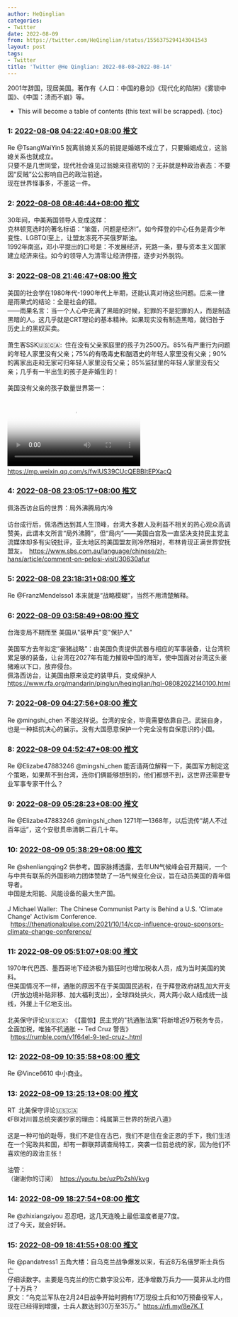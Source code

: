```yaml
---
author: HeQinglian
categories:
- Twitter
date: 2022-08-09
from: https://twitter.com/HeQinglian/status/1556375294143041543
layout: post
tags:
- Twitter
title: 'Twitter @He Qinglian: 2022-08-08~2022-08-14'
---
```


2001年辞国，现居美国。著作有《人口：中国的悬剑》《现代化的陷阱》《雾锁中国》、《中国：溃而不崩》等。 

* This will become a table of contents (this text will be scrapped).
{:toc}

### 1: [2022-08-08 04:22:40+08:00 推文](https://twitter.com/HeQinglian/status/1556375294143041543)

Re @TsangWaiYin5 脱离翁媳关系的前提是婚姻不成立了，只要婚姻成立，这翁媳关系也就成立。<br>只要不是几世同堂，现代社会谁见过翁媳来往密切的？无非就是种政治表态：不要因“反贼”公公影响自己的政治前途。<br>现在世界怪事多，不差这一件。

### 2: [2022-08-08 08:46:44+08:00 推文](https://twitter.com/HeQinglian/status/1556441748993445889)

30年间，中美两国领导人变成这样：<br>克林顿竞选时的著名标语：“笨蛋，问题是经济!”。如今拜登的中心任务是青少年变性、LGBTQI至上，让盟友冻死不买俄罗斯油。<br>1992年南巡，邓小平提出的口号是：不发展经济，死路一条，要与资本主义国家建立经济来往。如今的领导人为清零让经济停摆，逐步对外脱钩。

### 3: [2022-08-08 21:46:47+08:00 推文](https://twitter.com/HeQinglian/status/1556638054810517505)

美国的社会学在1980年代-1990年代上半期，还能认真对待这些问题。后来一律是雨果式的结论：全是社会的错。<br>——雨果名言：当一个人心中充满了黑暗的时候，犯罪的不是犯罪的人，而是制造黑暗的人。这几乎就是CRT理论的基本精神。如果现实没有制造黑暗，就归咎于历史上的黑奴买卖。<br><br>萧生客SSK🇺🇸🇨🇦: 住在没有父亲家庭里的孩子为2500万。85%有严重行为问题的年轻人家里没有父亲；75%的有吸毒史和酗酒史的年轻人家里没有父亲；90%的离家出走和无家可归年轻人家里没有父亲；85%监狱里的年轻人家里没有父亲；几乎有一半出生的孩子是非婚生的！<br><br>美国没有父亲的孩子数量世界第一：<br><br><video src="https://video.twimg.com/ext_tw_video/1556302569672249344/pu/vid/1280x720/ThOGqoJEI5qzDSd_.mp4?tag=12" controls="controls" poster="https://pbs.twimg.com/ext_tw_video_thumb/1556302569672249344/pu/img/z8O66FbUx3aWg4nr.jpg"></video> <a href="https://mp.weixin.qq.com/s/fwIUS39CUcQEBBItEPXacQ" target="_blank" rel="noopener noreferrer">https://mp.weixin.qq.com/s/fwIUS39CUcQEBBItEPXacQ</a>

### 4: [2022-08-08 23:05:17+08:00 推文](https://twitter.com/HeQinglian/status/1556657808422191105)

佩洛西访台后的世界：局外沸腾局内冷<br><br>访台成行后，佩洛西达到其人生顶峰，台湾大多数人及利益不相关的热心观众高调赞美，此谓本文所言“局外沸腾”，但“局内”——美国白宫及一直坚决支持民主党主流媒体却多有尖锐批评，亚太地区的美国盟友则冷然相对，布林肯现正满世界安抚盟友。 <a href="https://www.sbs.com.au/language/chinese/zh-hans/article/comment-on-pelosi-visit/30630afur" target="_blank" rel="noopener noreferrer">https://www.sbs.com.au/language/chinese/zh-hans/article/comment-on-pelosi-visit/30630afur</a>

### 5: [2022-08-08 23:18:31+08:00 推文](https://twitter.com/HeQinglian/status/1556661138246475777)

Re @FranzMendelsso1 本来就是“战略模糊”，当然不用清楚解释。

### 6: [2022-08-09 03:58:49+08:00 推文](https://twitter.com/HeQinglian/status/1556731678743298052)

台海变局不期而至 美国从"装甲兵"变"保护人"<br><br>美国军方去年拟定“豪猪战略”：由美国负责提供武器与相应的军事装备，让台湾积累足够的装备，让台湾在2027年有能力摧毁中国的海军，使中国面对台湾这头豪猪难以下口，放弃侵台。<br>佩洛西访台，让美国由原来设定的装甲兵，变成保护人 <a href="https://www.rfa.org/mandarin/pinglun/heqinglian/hql-08082022140100.html" target="_blank" rel="noopener noreferrer">https://www.rfa.org/mandarin/pinglun/heqinglian/hql-08082022140100.html</a>

### 7: [2022-08-09 04:27:56+08:00 推文](https://twitter.com/HeQinglian/status/1556739006334902272)

Re @mingshi_chen 不能这样说。台湾的安全，毕竟需要依靠自己。武装自身，也是一种抵抗决心的展示。没有大国愿意保护一个完全没有自保意识的小国。

### 8: [2022-08-09 04:52:47+08:00 推文](https://twitter.com/HeQinglian/status/1556745261417889794)

Re @Elizabe47883246 @mingshi_chen 能否请两位解释一下，美国军方制定这个策略，如果帮不到台湾，连你们俩能够想到的，他们都想不到，这世界还需要专业军事专家干什么？

### 9: [2022-08-09 05:28:23+08:00 推文](https://twitter.com/HeQinglian/status/1556754218727374853)

Re @Elizabe47883246 @mingshi_chen 1271年—1368年，以后流传“胡人不过百年运”，这个安慰贯串清朝二百几十年。

### 10: [2022-08-09 05:38:29+08:00 推文](https://twitter.com/HeQinglian/status/1556756760777691136)

Re @shenliangqing2 供参考。国家脉搏透露，去年UN气候峰会召开期间，一个与中共有联系的外国影响力团体赞助了一场气候变化会议，旨在动员美国的青年倡导者。<br>中国是太阳能、风能设备的最大生产国。<br><br>J Michael Waller: The Chinese Communist Party is Behind a U.S. 'Climate Change' Activism Conference.<br> <a href="https://thenationalpulse.com/2021/10/14/ccp-influence-group-sponsors-climate-change-conference/" target="_blank" rel="noopener noreferrer">https://thenationalpulse.com/2021/10/14/ccp-influence-group-sponsors-climate-change-conference/</a>

### 11: [2022-08-09 05:51:07+08:00 推文](https://twitter.com/HeQinglian/status/1556759939347095553)

1970年代巴西、墨西哥地下经济极为猖狂时也增加税收人员，成为当时美国的笑料。<br>但美国情况不一样，通胀的原因不在于美国国民逃税，在于拜登政府胡乱加大开支（开放边境补贴非移、加大福利支出），全球四处拱火，两大两小敌人结成统一战线，外援上千亿地支出。<br><br>北美保守评论🇺🇸🇨🇦: 《【震惊】民主党的"抗通胀法案"将新增近9万税务专员，全面加税，唯独不抗通胀 -- Ted Cruz 警告》<br> <a href="https://rumble.com/v1f64el-9-ted-cruz-.html" target="_blank" rel="noopener noreferrer">https://rumble.com/v1f64el-9-ted-cruz-.html</a>

### 12: [2022-08-09 10:35:58+08:00 推文](https://twitter.com/HeQinglian/status/1556831626344243207)

Re @Vince6610 中小商业。

### 13: [2022-08-09 13:25:13+08:00 推文](https://twitter.com/NAConservative9/status/1556874217261600769)

RT 北美保守评论🇺🇸🇨🇦<br>《FBI对川普总统突袭抄家的理由：纯属第三世界的胡说八道》<br><br>这是一种可怕的耻辱，我们不是住在古巴，我们不是住在金正恩的手下，我们生活在一个宪政共和国，却有一群联邦调查局特工，突袭一位前总统的家，因为他们不喜欢他的政治主张！<br><br>油管：<br>（谢谢你的订阅） <a href="https://youtu.be/uzPb2shVkvg" target="_blank" rel="noopener noreferrer">https://youtu.be/uzPb2shVkvg</a>

### 14: [2022-08-09 18:27:54+08:00 推文](https://twitter.com/HeQinglian/status/1556950391593500672)

Re @zhixiangziyou 忍忍吧，这几天连晚上最低温度者是77度。<br>过了今天，就会好转。

### 15: [2022-08-09 18:41:55+08:00 推文](https://twitter.com/HeQinglian/status/1556953919959482372)

Re @pandatress1 五角大楼：自乌克兰战争爆发以来，有近8万名俄罗斯士兵伤亡 <br>仔细读数字。主要是乌克兰的伤亡数字没公布，还净增数万兵力——莫非从北约借了十万兵？<br>原文：“乌克兰军队在2月24日战争开始时拥有17万现役士兵和10万预备役军人，现在已经得到增援，士兵人数达到30万至35万。” <a href="https://rfi.my/8e7K.T" target="_blank" rel="noopener noreferrer">https://rfi.my/8e7K.T</a>

